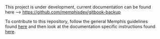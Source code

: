 This project is under development, current documentation can be found here --> https://github.com/memphisdev/gitbook-backup

To contribute to this repository, follow the general Memphis guidelines found [here](https://memphisdev.github.io/documentation/docs/getting-started/how-to-contribute) and then look at the documentation specific instructions found [here](https://memphisdev.github.io/documentation/contribution/usage).